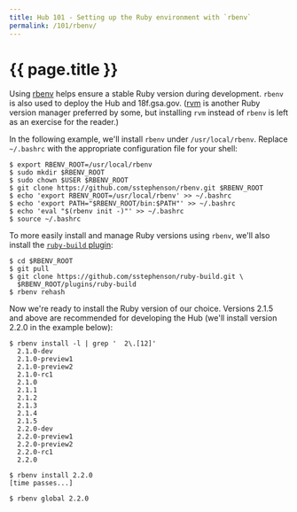 ```yaml
---
title: Hub 101 - Setting up the Ruby environment with `rbenv`
permalink: /101/rbenv/
---
```

# {{ page.title }}

Using [rbenv](https://github.com/sstephenson/rbenv) helps ensure a stable Ruby
version during development. `rbenv` is also used to deploy the Hub and
18f.gsa.gov. ([rvm](https://rvm.io/) is another Ruby version manager preferred
by some, but installing `rvm` instead of `rbenv` is left as an exercise for
the reader.)

In the following example, we'll install `rbenv` under `/usr/local/rbenv`.
Replace `~/.bashrc` with the appropriate configuration file for your shell:

```shell
$ export RBENV_ROOT=/usr/local/rbenv
$ sudo mkdir $RBENV_ROOT
$ sudo chown $USER $RBENV_ROOT
$ git clone https://github.com/sstephenson/rbenv.git $RBENV_ROOT
$ echo 'export RBENV_ROOT=/usr/local/rbenv' >> ~/.bashrc
$ echo 'export PATH="$RBENV_ROOT/bin:$PATH"' >> ~/.bashrc
$ echo 'eval "$(rbenv init -)"' >> ~/.bashrc
$ source ~/.bashrc
```

To more easily install and manage Ruby versions using `rbenv`, we'll also
install the [`ruby-build` plugin](https://github.com/sstephenson/ruby-build):

```shell
$ cd $RBENV_ROOT
$ git pull
$ git clone https://github.com/sstephenson/ruby-build.git \
  $RBENV_ROOT/plugins/ruby-build
$ rbenv rehash
```

Now we're ready to install the Ruby version of our choice. Versions 2.1.5 and
above are recommended for developing the Hub (we'll install version 2.2.0 in
the example below):

```shell
$ rbenv install -l | grep '  2\.[12]'
  2.1.0-dev
  2.1.0-preview1
  2.1.0-preview2
  2.1.0-rc1
  2.1.0
  2.1.1
  2.1.2
  2.1.3
  2.1.4
  2.1.5
  2.2.0-dev
  2.2.0-preview1
  2.2.0-preview2
  2.2.0-rc1
  2.2.0

$ rbenv install 2.2.0
[time passes...]

$ rbenv global 2.2.0
```
